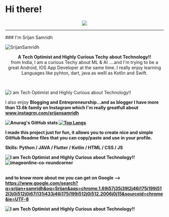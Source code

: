 # Hi there!
<p align="center">
<img src="https://readme-typing-svg.herokuapp.com?color=%230D880C&size=26&lines=Welcome+to+my+GitHub+profile%2C;+I'm+Srijan+Samridh+a++passionate;++and+curious++coder!"></a>
</p>
<hr>
### I'm Srijan Samridh

<p align="left"> <img src="https://komarev.com/ghpvc/?username=SrijanSamridh&label=Profile%20views&color=0e75b6&style=flat" alt="SrijanSamridh" /> </p>

<p align="center"><strong>A Tech Optimist and Highly Curious Techy about Technology!!</strong><br>
from India, I am a curious Techy about ML & AI ....and I'm trying to be a great Android, IOS App Developer at the same time. I really enjoy learning Languages like pyhton, dart, java as welll as Kotlin and Swift.</p>
<br>

![I am Tech Optimist and Highly Curious about Technology!!](https://doit.software/wp-content/uploads/2021/08/flutter-app-development-cover.png)



I also enjoy <b>Blogging and Entrepreneurship<b>...and as blogger I have more than 13.6k family on Instagram which I'm really greatfull about www.instagrm.com/srijansamridh 
 
 
 

 ![Anurag's GitHub stats](https://github-readme-stats.vercel.app/api?username=SrijanSamridh&show_icons=true&theme=highcontras)
[![Top Langs](https://github-readme-stats.vercel.app/api/top-langs/?username=SrijanSamridh&layout=compact)](https://github.com/anuraghazra/github-readme-stats)





I made this project just for fun, it allows you to create nice and simple GitHub Readme files that you can copy/paste and use in your profile.

Skills: Python / JAVA / Flutter / Kotlin / HTML / CSS / JS

![I am Tech Optimist and Highly Curious about Technology!!](https://ascuretech.com/images/android-app-development-top.png)
![imageonline-co-roundcorner](https://user-images.githubusercontent.com/74289654/149053887-3ed3037a-7811-423f-b174-770fdaaf954e.png)
<!-- 
![I am Tech Optimist and Highly Curious about Technology!!](https://encrypted-tbn0.gstatic.com/images?q=tbn:ANd9GcQWtp7WyunEwkTlGoMBOfGgopTBOr1wP71dG8AvUSrzUMszrjEIVHUyyARgQ9XJ5sJgzjQ&usqp=CAU) -->


 
 <br>and to know more about me <b>you can get on Google<b> -->  
  https://www.google.com/search?q=srijan+samridh&oq=Srijan&aqs=chrome.1.69i57j35i39l2j46i175i199i512l3j0i512j0i67i131i433j46i175i199i512j0i512.2006j0j15&sourceid=chrome&ie=UTF-8
 
![I am Tech Optimist and Highly Curious about Technology!!](https://www.hackingwithswift.com/uploads/swift-evolution-4.jpg)



